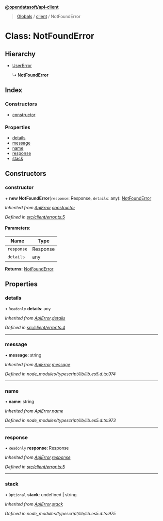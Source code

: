 **[@opendatasoft/api-client](../README.md)**

> [Globals](../globals.md) / [client](../modules/client.md) / NotFoundError

# Class: NotFoundError

## Hierarchy

* [UserError](client.usererror.md)

  ↳ **NotFoundError**

## Index

### Constructors

* [constructor](client.notfounderror.md#constructor)

### Properties

* [details](client.notfounderror.md#details)
* [message](client.notfounderror.md#message)
* [name](client.notfounderror.md#name)
* [response](client.notfounderror.md#response)
* [stack](client.notfounderror.md#stack)

## Constructors

### constructor

\+ **new NotFoundError**(`response`: Response, `details`: any): [NotFoundError](client.notfounderror.md)

*Inherited from [ApiError](client.apierror.md).[constructor](client.apierror.md#constructor)*

*Defined in [src/client/error.ts:5](https://github.com/opendatasoft/ods-dataviz-sdk/blob/8246d9d/packages/api-client/src/client/error.ts#L5)*

#### Parameters:

Name | Type |
------ | ------ |
`response` | Response |
`details` | any |

**Returns:** [NotFoundError](client.notfounderror.md)

## Properties

### details

• `Readonly` **details**: any

*Inherited from [ApiError](client.apierror.md).[details](client.apierror.md#details)*

*Defined in [src/client/error.ts:4](https://github.com/opendatasoft/ods-dataviz-sdk/blob/8246d9d/packages/api-client/src/client/error.ts#L4)*

___

### message

•  **message**: string

*Inherited from [ApiError](client.apierror.md).[message](client.apierror.md#message)*

*Defined in node_modules/typescript/lib/lib.es5.d.ts:974*

___

### name

•  **name**: string

*Inherited from [ApiError](client.apierror.md).[name](client.apierror.md#name)*

*Defined in node_modules/typescript/lib/lib.es5.d.ts:973*

___

### response

• `Readonly` **response**: Response

*Inherited from [ApiError](client.apierror.md).[response](client.apierror.md#response)*

*Defined in [src/client/error.ts:5](https://github.com/opendatasoft/ods-dataviz-sdk/blob/8246d9d/packages/api-client/src/client/error.ts#L5)*

___

### stack

• `Optional` **stack**: undefined \| string

*Inherited from [ApiError](client.apierror.md).[stack](client.apierror.md#stack)*

*Defined in node_modules/typescript/lib/lib.es5.d.ts:975*

